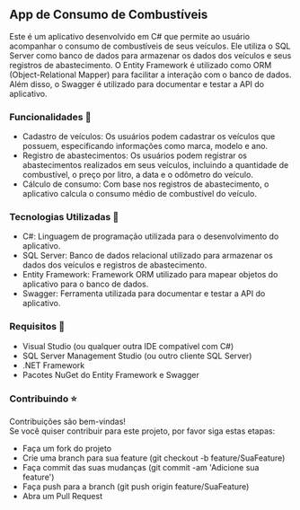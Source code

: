 ## App de Consumo de Combustíveis

Este é um aplicativo desenvolvido em C# que permite ao usuário acompanhar o consumo de combustíveis de seus veículos. Ele utiliza o SQL Server como banco de dados para armazenar os dados dos veículos e seus registros de abastecimento. O Entity Framework é utilizado como ORM (Object-Relational Mapper) para facilitar a interação com o banco de dados. Além disso, o Swagger é utilizado para documentar e testar a API do aplicativo.

### Funcionalidades :pushpin:
- Cadastro de veículos: Os usuários podem cadastrar os veículos que possuem, especificando informações como marca, modelo e ano.
- Registro de abastecimentos: Os usuários podem registrar os abastecimentos realizados em seus veículos, incluindo a quantidade de combustível, o preço por litro, a data e o odômetro do veículo.
- Cálculo de consumo: Com base nos registros de abastecimento, o aplicativo calcula o consumo médio de combustível do veículo.
### Tecnologias Utilizadas :wrench:
- C#: Linguagem de programação utilizada para o desenvolvimento do aplicativo.
- SQL Server: Banco de dados relacional utilizado para armazenar os dados dos veículos e registros de abastecimento.
- Entity Framework: Framework ORM utilizado para mapear objetos do aplicativo para o banco de dados.
- Swagger: Ferramenta utilizada para documentar e testar a API do aplicativo.
### Requisitos :pencil:
- Visual Studio (ou qualquer outra IDE compatível com C#)
- SQL Server Management Studio (ou outro cliente SQL Server)
- .NET Framework
- Pacotes NuGet do Entity Framework e Swagger

### Contribuindo :star:
Contribuições são bem-vindas!<br> Se você quiser contribuir para este projeto, por favor siga estas etapas:

- Faça um fork do projeto
- Crie uma branch para sua feature (git checkout -b feature/SuaFeature)
- Faça commit das suas mudanças (git commit -am 'Adicione sua feature')
- Faça push para a branch (git push origin feature/SuaFeature)
- Abra um Pull Request
